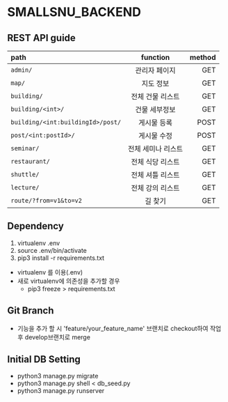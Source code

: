 # SMALLSNU_BACKEND
## REST API guide
| path | function | method |
|:---|:---:|---:|
| `admin/` | 관리자 페이지 | GET |
| `map/` | 지도 정보 | GET |
| `building/` | 전체 건물 리스트 | GET |
| `building/<int>/` | 건물 세부정보 | GET |
| `building/<int:buildingId>/post/` | 게시물 등록 | POST |
| `post/<int:postId>/` | 게시물 수정 | POST |
| `seminar/` | 전체 세미나 리스트 | GET |
| `restaurant/` | 전체 식당 리스트 | GET |
| `shuttle/` | 전체 셔틀 리스트 | GET |
| `lecture/` | 전체 강의 리스트 | GET |
| `route/?from=v1&to=v2` | 길 찾기 | GET |


## Dependency
1. virtualenv .env
1. source .env/bin/activate
1. pip3 install -r requirements.txt
- virtualenv 를 이용(.env)
- 새로 virtualenv에 의존성을 추가할 경우 
    - pip3 freeze > requirements.txt

## Git Branch
- 기능을 추가 할 시 'feature/your_feature_name' 브랜치로 checkout하여 작업 후 develop브랜치로 merge

## Initial DB Setting
- python3 manage.py migrate
- python3 manage.py shell < db_seed.py
- python3 manage.py runserver

